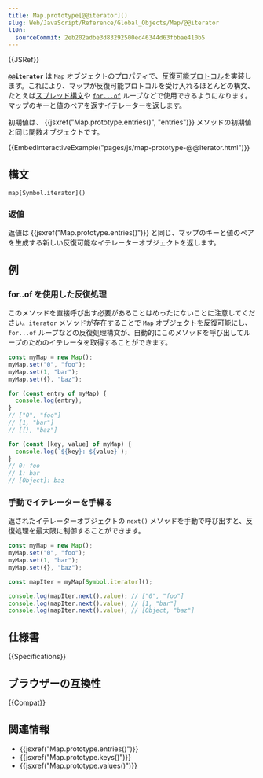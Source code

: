 ```yaml
---
title: Map.prototype[@@iterator]()
slug: Web/JavaScript/Reference/Global_Objects/Map/@@iterator
l10n:
  sourceCommit: 2eb202adbe3d83292500ed46344d63fbbae410b5
---
```


{{JSRef}}

**`@@iterator`** は `Map` オブジェクトのプロパティで、[反復可能プロトコル](/ja/docs/Web/JavaScript/Reference/Iteration_protocols)を実装します。これにより、マップが反復可能プロトコルを受け入れるほとんどの構文、たとえば[スプレッド構文](/ja/docs/Web/JavaScript/Reference/Operators/Spread_syntax)や [`for...of`](/ja/docs/Web/JavaScript/Reference/Statements/for...of) ループなどで使用できるようになります。マップのキーと値のペアを返すイテレーターを返します。

初期値は、 {{jsxref("Map.prototype.entries()", "entries")}} メソッドの初期値と同じ関数オブジェクトです。

{{EmbedInteractiveExample("pages/js/map-prototype-@@iterator.html")}}

## 構文

```js-nolint
map[Symbol.iterator]()
```

### 返値

返値は {{jsxref("Map.prototype.entries()")}} と同じ、マップのキーと値のペアを生成する新しい反復可能なイテレーターオブジェクトを返します。

## 例

### for..of を使用した反復処理

このメソッドを直接呼び出す必要があることはめったにないことに注意してください。`iterator` メソッドが存在することで `Map` オブジェクトを[反復可能](/ja/docs/Web/JavaScript/Reference/Iteration_protocols#反復可能プロトコル)にし、 `for...of` ループなどの反復処理構文が、自動的にこのメソッドを呼び出してループのためのイテレータを取得することができます。

```js
const myMap = new Map();
myMap.set("0", "foo");
myMap.set(1, "bar");
myMap.set({}, "baz");

for (const entry of myMap) {
  console.log(entry);
}
// ["0", "foo"]
// [1, "bar"]
// [{}, "baz"]

for (const [key, value] of myMap) {
  console.log(`${key}: ${value}`);
}
// 0: foo
// 1: bar
// [Object]: baz
```

### 手動でイテレーターを手繰る

返されたイテレーターオブジェクトの `next()` メソッドを手動で呼び出すと、反復処理を最大限に制御することができます。

```js
const myMap = new Map();
myMap.set("0", "foo");
myMap.set(1, "bar");
myMap.set({}, "baz");

const mapIter = myMap[Symbol.iterator]();

console.log(mapIter.next().value); // ["0", "foo"]
console.log(mapIter.next().value); // [1, "bar"]
console.log(mapIter.next().value); // [Object, "baz"]
```

## 仕様書

{{Specifications}}

## ブラウザーの互換性

{{Compat}}

## 関連情報

- {{jsxref("Map.prototype.entries()")}}
- {{jsxref("Map.prototype.keys()")}}
- {{jsxref("Map.prototype.values()")}}
